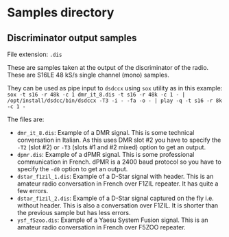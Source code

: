 <h1>Samples directory</h1>

<h2>Discriminator output samples</h2>

File extension: `.dis`

These are samples taken at the output of the discriminator of the radio. These are S16LE 48 kS/s single channel (mono) samples. 

They can be used as pipe input to `dsdccx` using `sox` utility as in this example: `sox -t s16 -r 48k -c 1 dmr_it_8.dis -t s16 -r 48k -c 1 - | /opt/install/dsdcc/bin/dsdccx -T3 -i - -fa -o - | play -q -t s16 -r 8k -c 1 -`

The files are:

  - `dmr_it_8.dis`: Example of a DMR signal. This is some technical conversation in Italian. As this uses DMR slot #2 you have to specify the `-T2` (slot #2) or `-T3` (slots #1 and #2 mixed) option to get an output.
  - `dpmr.dis`: Example of a dPMR signal. This is some professional communication in French. dPMR is a 2400 baud protocol so you have to specify the `-d0` option to get an output.
  - `dstar_f1zil_1.dis`: Example of a D-Star signal with header. This is an amateur radio conversation in French over F1ZIL repeater. It has quite a few errors.
  - `dstar_f1zil_2.dis`: Example of a D-Star signal captured on the fly i.e. without header. This is also a conversation over F1ZIL. It is shorter than the previous sample but has less errors. 
  - `ysf_f5zoo.dis`: Example of a Yaesu System Fusion signal. This is an amateur radio conversation in French over F5ZOO repeater.